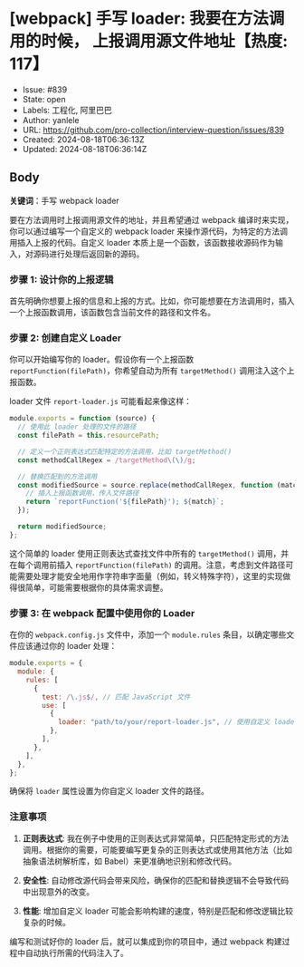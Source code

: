 # [webpack] 手写 loader: 我要在方法调用的时候， 上报调用源文件地址【热度: 117】

- Issue: #839
- State: open
- Labels: 工程化, 阿里巴巴
- Author: yanlele
- URL: https://github.com/pro-collection/interview-question/issues/839
- Created: 2024-08-18T06:36:13Z
- Updated: 2024-08-18T06:36:14Z

## Body

**关键词**：手写 webpack loader

要在方法调用时上报调用源文件的地址，并且希望通过 webpack 编译时来实现，你可以通过编写一个自定义的 webpack loader 来操作源代码，为特定的方法调用插入上报的代码。自定义 loader 本质上是一个函数，该函数接收源码作为输入，对源码进行处理后返回新的源码。

### 步骤 1: 设计你的上报逻辑

首先明确你想要上报的信息和上报的方式。比如，你可能想要在方法调用时，插入一个上报函数调用，该函数包含当前文件的路径和文件名。

### 步骤 2: 创建自定义 Loader

你可以开始编写你的 loader。假设你有一个上报函数 `reportFunction(filePath)`，你希望自动为所有 `targetMethod()` 调用注入这个上报函数。

loader 文件 `report-loader.js` 可能看起来像这样：

```javascript
module.exports = function (source) {
  // 使用此 loader 处理的文件的路径
  const filePath = this.resourcePath;

  // 定义一个正则表达式匹配特定的方法调用，比如 targetMethod()
  const methodCallRegex = /targetMethod\(\)/g;

  // 替换匹配到的方法调用
  const modifiedSource = source.replace(methodCallRegex, function (match) {
    // 插入上报函数调用，传入文件路径
    return `reportFunction('${filePath}'); ${match}`;
  });

  return modifiedSource;
};
```

这个简单的 loader 使用正则表达式查找文件中所有的 `targetMethod()` 调用，并在每个调用前插入 `reportFunction(filePath)` 的调用。注意，考虑到文件路径可能需要处理才能安全地用作字符串字面量（例如，转义特殊字符），这里的实现做得很简单，可能需要根据你的具体需求调整。

### 步骤 3: 在 webpack 配置中使用你的 Loader

在你的 `webpack.config.js` 文件中，添加一个 `module.rules` 条目，以确定哪些文件应该通过你的 loader 处理：

```javascript
module.exports = {
  module: {
    rules: [
      {
        test: /\.js$/, // 匹配 JavaScript 文件
        use: [
          {
            loader: "path/to/your/report-loader.js", // 使用自定义 loader 的路径
          },
        ],
      },
    ],
  },
};
```

确保将 `loader` 属性设置为你自定义 loader 文件的路径。

### 注意事项

1. **正则表达式**: 我在例子中使用的正则表达式非常简单，只匹配特定形式的方法调用。根据你的需要，可能要编写更复杂的正则表达式或使用其他方法（比如抽象语法树解析库，如 Babel）来更准确地识别和修改代码。

2. **安全性**: 自动修改源代码会带来风险，确保你的匹配和替换逻辑不会导致代码中出现意外的改变。

3. **性能**: 增加自定义 loader 可能会影响构建的速度，特别是匹配和修改逻辑比较复杂的时候。

编写和测试好你的 loader 后，就可以集成到你的项目中，通过 webpack 构建过程中自动执行所需的代码注入了。

